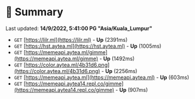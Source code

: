 # 📖 Summary
Last updated: **14/9/2022, 5:41:00 PG "Asia/Kuala_Lumpur"**

- `GET` [https://lilr.ml](https://lilr.ml) - **Up** (2391ms)
- `GET` [https://hst.aytea.ml](https://hst.aytea.ml) - **Up** (1005ms)
- `GET` [https://memeapi.aytea.ml/gimme](https://memeapi.aytea.ml/gimme) - **Up** (1492ms)
- `GET` [https://color.aytea.ml/4b31d6.png](https://color.aytea.ml/4b31d6.png) - **Up** (2256ms)
- `GET` [https://memeapi.aytea.ml](https://memeapi.aytea.ml) - **Up** (603ms)
- `GET` [https://memeapi.aytea14.repl.co/gimme](https://memeapi.aytea14.repl.co/gimme) - **Up** (907ms)
